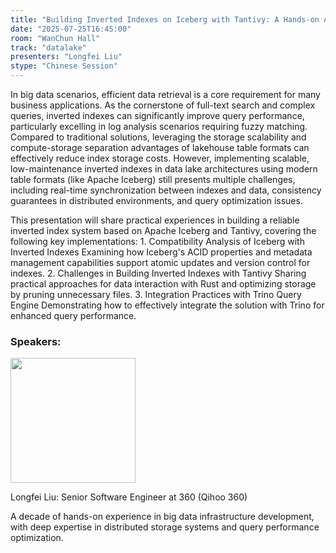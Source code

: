 ```yaml
---
title: "​​Building Inverted Indexes on Iceberg with Tantivy: A Hands-on Approach​​"
date: "2025-07-25T16:45:00"
room: "WanChun Hall"
track: "datalake"
presenters: "Longfei Liu"
stype: "Chinese Session"
---
```


In big data scenarios, efficient data retrieval is a core requirement for many business applications.​​ As the cornerstone of full-text search and complex queries, inverted indexes can significantly improve query performance, particularly excelling in log analysis scenarios requiring fuzzy matching. Compared to traditional solutions, leveraging the storage scalability and compute-storage separation advantages of lakehouse table formats can effectively reduce index storage costs. However, implementing scalable, low-maintenance inverted indexes in data lake architectures using modern table formats (like Apache Iceberg) still presents multiple challenges, including real-time synchronization between indexes and data, consistency guarantees in distributed environments, and query optimization issues.

​​This presentation will share practical experiences in building a reliable inverted index system based on Apache Iceberg and Tantivy, covering the following key implementations:​​
​​1. Compatibility Analysis of Iceberg with Inverted Indexes​​
  Examining how Iceberg's ACID properties and metadata management capabilities support atomic updates and version control for indexes.
​​2. Challenges in Building Inverted Indexes with Tantivy​​
  Sharing practical approaches for data interaction with Rust and optimizing storage by pruning unnecessary files.
​​3. Integration Practices with Trino Query Engine​​
  Demonstrating how to effectively integrate the solution with Trino for enhanced query performance.

### Speakers:


<img src="https://sessionize.com/image/ef8c-400o400o1-E5oCBuuC86mqfMxuzYXMs1.png" width="200" /><br/>

Longfei Liu: ​​Senior Software Engineer​​ at ​​360 (Qihoo 360)​​

A decade of hands-on experience in big data infrastructure development, with deep expertise in distributed storage systems and query performance optimization.